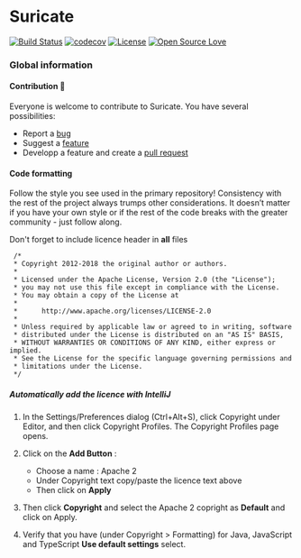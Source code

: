 # Suricate
[![Build Status](https://travis-ci.org/suricate-io/suricate.svg?branch=master)](https://travis-ci.org/suricate-io/suricate)
[![codecov](https://codecov.io/gh/suricate-io/suricate/branch/master/graph/badge.svg)](https://codecov.io/gh/suricate-io/suricate)
[![License](https://img.shields.io/badge/License-Apache%202.0-blue.svg)](https://opensource.org/licenses/Apache-2.0)
[![Open Source Love](https://badges.frapsoft.com/os/v3/open-source-150x25.png?v=103)](https://github.com/ellerbrock/open-source-badges/)

### Global information
#### Contribution :beers:
Everyone is welcome to contribute to Suricate. You have several possibilities:
* Report a [bug](https://github.com/suricate-io/suricate/issues/new?template=bug.md)
* Suggest a [feature](https://github.com/suricate-io/suricate/issues/new?template=improvement.md)
* Developp a feature and create a [pull request](https://github.com/suricate-io/suricate/pulls)

#### Code formatting

Follow the style you see used in the primary repository! Consistency with the rest of the project always trumps other considerations. It doesn’t matter if you have your own style or if the rest of the code breaks with the greater community - just follow along.

Don't forget to include licence header in **all** files
```
 /*
 * Copyright 2012-2018 the original author or authors.
 *
 * Licensed under the Apache License, Version 2.0 (the "License");
 * you may not use this file except in compliance with the License.
 * You may obtain a copy of the License at
 *
 *      http://www.apache.org/licenses/LICENSE-2.0
 *
 * Unless required by applicable law or agreed to in writing, software
 * distributed under the License is distributed on an "AS IS" BASIS,
 * WITHOUT WARRANTIES OR CONDITIONS OF ANY KIND, either express or implied.
 * See the License for the specific language governing permissions and
 * limitations under the License.
 */
```

##### Automatically add the licence with IntelliJ

1. In the Settings/Preferences dialog (Ctrl+Alt+S), click Copyright under Editor, 
and then click Copyright Profiles. The Copyright Profiles page opens.

2. Click on the **Add Button** :
    * Choose a name : Apache 2
    * Under Copyright text copy/paste the licence text above
    * Then click on **Apply**
    
3. Then click **Copyright** and select the Apache 2 copright as **Default** and click on Apply.

4. Verify that you have (under Copyright > Formatting) for Java, JavaScript and TypeScript **Use default settings** select. 
